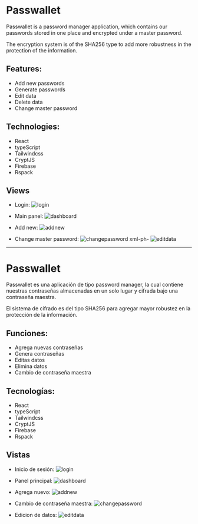 # Passwallet
Passwallet is a password manager application, which contains our passwords stored in one place and encrypted under a master password.

The encryption system is of the SHA256 type to add more robustness in the protection of the information.

## Features:
- Add new passwords
- Generate passwords
- Edit data
- Delete data
- Change master password

## Technologies:
- React
- typeScript
- Tailwindcss
- CryptJS
- Firebase
- Rspack

## Views

- Login:
![login](https://i.imgur.com/EFQV5ro.png)

- Main panel:
![dashboard](https://i.imgur.com/PkYVxcz.png)

- Add new:
![addnew](https://i.imgur.com/kHeqdJ7.png)

- Change master password:
![changepassword](https://i.imgur.com/06p1hIc.png) xml-ph-
![editdata](https://i.imgur.com/mEEDn5l.png)

----

# Passwallet
Passwallet es una aplicación de tipo password manager, la cual contiene nuestras contraseñas almacenadas en un solo lugar y cifrada bajo una contraseña maestra.

El sistema de cifrado es del tipo SHA256 para agregar mayor robustez en la protección de la información.

## Funciones:
- Agrega nuevas contraseñas
- Genera contraseñas
- Editas datos
- Elimina datos
- Cambio de contraseña maestra

## Tecnologías:
- React
- typeScript
- Tailwindcss
- CryptJS
- Firebase
- Rspack

## Vistas

- Inicio de sesión:
![login](https://i.imgur.com/EFQV5ro.png)

- Panel principal:
![dashboard](https://i.imgur.com/PkYVxcz.png)

- Agrega nuevo:
![addnew](https://i.imgur.com/kHeqdJ7.png)

- Cambio de contraseña maestra:
![changepassword](https://i.imgur.com/06p1hIc.png)

- Edicion de datos:
![editdata](https://i.imgur.com/mEEDn5l.png)
